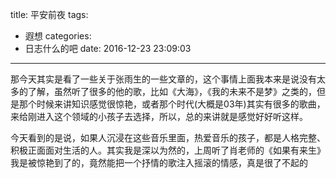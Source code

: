 title: 平安前夜
tags:
  - 遐想
categories:
  - 日志什么的吧
date: 2016-12-23 23:09:03
---

那今天其实是看了一些关于张雨生的一些文章的，这个事情上面我本来是说没有太多的了解，虽然听了很多的他的歌，比如《大海》，《我的未来不是梦》之类的，但是那个时候来讲知识感觉很惊艳，或者那个时代(大概是03年)其实有很多的歌曲，来给刚进入这个领域的小孩子去选择，所以，总的来讲就是感觉好好听这样。

今天看到的是说，如果人沉浸在这些音乐里面，热爱音乐的孩子，都是人格完整、积极正面面对生活的人。其实我是深以为然的，上周听了肖老师的《如果有来生》我是被惊艳到了的，竟然能把一个抒情的歌注入摇滚的情感，真是很了不起的